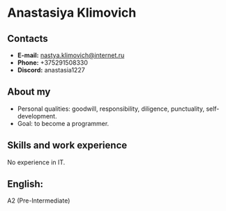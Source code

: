 # Anastasiya Klimovich

## Contacts
+ __E-mail:__ nastya.klimovich@internet.ru
+ __Phone:__ +375291508330
+ __Discord:__ anastasia1227

## About my
+ Personal qualities: goodwill, responsibility, diligence, punctuality, self-development. 
+ Goal: to become a programmer.

## Skills and work experience
No experience in IT. 

## English:
A2 (Pre-Intermediate)